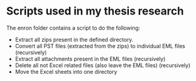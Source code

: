 # Scripts used in my thesis research

The enron folder contains a script to do the following:
* Extract all zips present in the defined directory.
* Convert all PST files (extracted from the zips) to individual EML files (recursively)
* Extract all attachments present in the EML files (recursively)
* Delete all not Excel related files (also leave the EML files) (recursively)
* Move the Excel sheets into one directory
